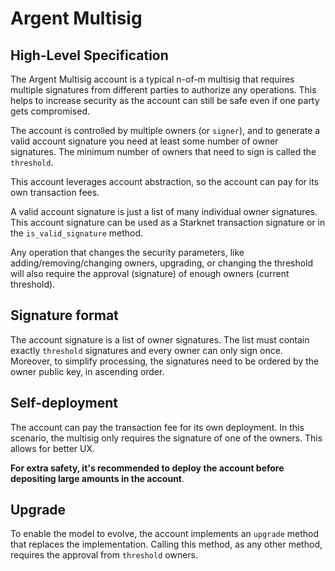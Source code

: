 # Argent Multisig

## High-Level Specification

The Argent Multisig account is a typical n-of-m  multisig that requires multiple signatures from different parties to authorize any operations. This helps to increase security as the account can still be safe even if one party gets compromised.

The account is controlled by multiple owners (or `signer`), and to generate a valid account signature you need at least some number of owner signatures. The minimum number of owners that need to sign is called the `threshold`.

This account leverages account abstraction, so the account can pay for its own transaction fees.

A valid account signature is just a list of many individual owner signatures. This account signature can be used as a Starknet transaction signature or in the `is_valid_signature` method.

Any operation that changes the security parameters, like adding/removing/changing owners, upgrading, or changing the threshold will also require the approval (signature) of enough owners (current threshold).

## Signature format

The account signature is a list of owner signatures. The list must contain exactly `threshold` signatures and every owner can only sign once. Moreover, to simplify processing, the signatures need to be ordered by the owner public key, in ascending order.

## Self-deployment

The account can pay the transaction fee for its own deployment. In this scenario, the multisig only requires the signature of one of the owners.
This allows for better UX.

**For extra safety, it's recommended to deploy the account before depositing large amounts in the account**.

## Upgrade

To enable the model to evolve, the account implements an `upgrade` method that replaces the implementation. Calling this method, as any other method, requires the approval from `threshold` owners.
